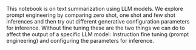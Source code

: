 This notebook is on text summarization using LLM models. We explore prompt engineering by comparing zero shot, one shot and few shot inferences and then try out different generative configuration parameters for inference.
Without fine tuning these are the two things we can do to affect the output of a specific LLM model: Instruction fine tuning (prompt engineering) and configuring the parameters for inference.
